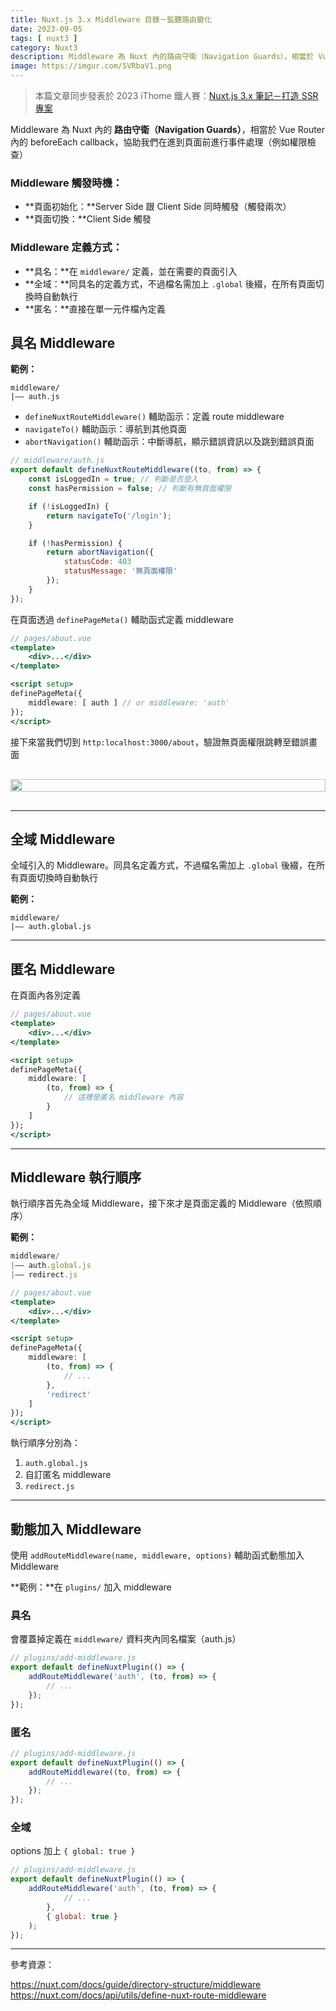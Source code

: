 ```yaml
---
title: Nuxt.js 3.x Middleware 目錄－監聽路由變化
date: 2023-09-05
tags: [ nuxt3 ]
category: Nuxt3
description: Middleware 為 Nuxt 內的路由守衛（Navigation Guards），相當於 Vue Router 內的 beforeEach callback，協助我們在進到頁面前進行事件處理（例如權限檢查）
image: https://imgur.com/5VRbaV1.png
---
```


> 本篇文章同步發表於 2023 iThome 鐵人賽：[Nuxt.js 3.x 筆記－打造 SSR 專案](https://ithelp.ithome.com.tw/articles/10324879)
>

Middleware 為 Nuxt 內的 **路由守衛（Navigation Guards）**，相當於 Vue Router 內的 beforeEach callback，協助我們在進到頁面前進行事件處理（例如權限檢查）

### **Middleware 觸發時機：**

- **頁面初始化：**Server Side 跟 Client Side 同時觸發（觸發兩次）
- **頁面切換：**Client Side 觸發

### **Middleware 定義方式：**

- **具名：**在 `middleware/` 定義，並在需要的頁面引入
- **全域：**同具名的定義方式，不過檔名需加上 `.global` 後綴，在所有頁面切換時自動執行
- **匿名：**直接在單一元件檔內定義

<!-- more -->

## **具名 Middleware**

**範例：**

```
middleware/
|—— auth.js
```

- `defineNuxtRouteMiddleware()` 輔助函示：定義 route middleware
- `navigateTo()` 輔助函示：導航到其他頁面
- `abortNavigation()` 輔助函示：中斷導航，顯示錯誤資訊以及跳到錯誤頁面

```jsx
// middleware/auth.js
export default defineNuxtRouteMiddleware((to, from) => {
    const isLoggedIn = true; // 判斷是否登入
    const hasPermission = false; // 判斷有無頁面權限

    if (!isLoggedIn) {
        return navigateTo('/login');
    }

    if (!hasPermission) {
        return abortNavigation({
            statusCode: 403
            statusMessage: '無頁面權限'
        });
    }
});
```

在頁面透過 `definePageMeta()` 輔助函式定義 middleware

```jsx
// pages/about.vue
<template>
    <div>...</div>
</template>

<script setup>
definePageMeta({
    middleware: [ auth ] // or middleware: 'auth'
});
</script>
```

接下來當我們切到 `http:localhost:3000/about`，驗證無頁面權限跳轉至錯誤畫面

<div style="display: flex; justify-content: center; margin: 30px 0;">
    <img style="width: 100%; max-width: 100%;" src="https://imgur.com/XZLxB4e.png">
</div>

---

## **全域 Middleware**

全域引入的 Middleware。同具名定義方式，不過檔名需加上 `.global` 後綴，在所有頁面切換時自動執行

**範例：**

```
middleware/
|—— auth.global.js
```

---

## **匿名 Middleware**

在頁面內各別定義

```jsx
// pages/about.vue
<template>
    <div>...</div>
</template>

<script setup>
definePageMeta({
    middleware: [
        (to, from) => {
            // 這裡是匿名 middleware 內容
        }
    ]
});
</script>
```

---

## **Middleware 執行順序**

執行順序首先為全域 Middleware，接下來才是頁面定義的 Middleware（依照順序）

**範例：**

```jsx
middleware/
|—— auth.global.js
|—— redirect.js
```

```jsx
// pages/about.vue
<template>
    <div>...</div>
</template>

<script setup>
definePageMeta({
	middleware: [
        (to, from) => {
            // ...
        },
        'redirect'
    ]
});
</script> 
```

執行順序分別為：

1. `auth.global.js`
2. 自訂匿名 middleware
3. `redirect.js`

---

## **動態加入 Middleware**

使用 `addRouteMiddleware(name, middleware, options)` 輔助函式動態加入 Middleware

**範例：**在 `plugins/` 加入 middleware

### **具名**

會覆蓋掉定義在 `middleware/` 資料夾內同名檔案（auth.js）

```jsx
// plugins/add-middleware.js
export default defineNuxtPlugin(() => {
    addRouteMiddleware('auth', (to, from) => {
        // ...
    });
});
```

### **匿名**

```jsx
// plugins/add-middleware.js
export default defineNuxtPlugin(() => {
    addRouteMiddleware((to, from) => {
        // ...
    });
});
```

### **全域**

options 加上 `{ global: true }`

```jsx
// plugins/add-middleware.js
export default defineNuxtPlugin(() => {
    addRouteMiddleware('auth', (to, from) => {
            // ...
        },
        { global: true }
    );
});
```

---

參考資源：

https://nuxt.com/docs/guide/directory-structure/middleware
https://nuxt.com/docs/api/utils/define-nuxt-route-middleware